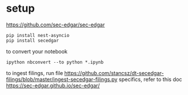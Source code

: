 # setup
https://github.com/sec-edgar/sec-edgar
```shell
pip install nest-asyncio
pip install secedgar
```

to convert your notebook
```
ipython nbconvert --to python *.ipynb
```

to ingest filings, run file https://github.com/stancsz/dt-secedgar-filings/blob/master/ingest-secedgar-filings.py
specifics, refer to this doc
https://sec-edgar.github.io/sec-edgar/

